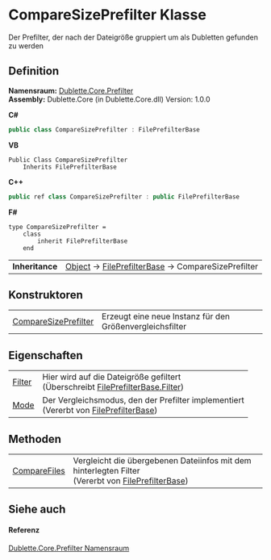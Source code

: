 # CompareSizePrefilter Klasse


Der Prefilter, der nach der Dateigröße gruppiert um als Dubletten gefunden zu werden



## Definition
**Namensraum:** <a href="N_Dublette_Core_Prefilter.md">Dublette.Core.Prefilter</a>  
**Assembly:** Dublette.Core (in Dublette.Core.dll) Version: 1.0.0

**C#**
``` C#
public class CompareSizePrefilter : FilePrefilterBase
```
**VB**
``` VB
Public Class CompareSizePrefilter
	Inherits FilePrefilterBase
```
**C++**
``` C++
public ref class CompareSizePrefilter : public FilePrefilterBase
```
**F#**
``` F#
type CompareSizePrefilter = 
    class
        inherit FilePrefilterBase
    end
```

<table><tr><td><strong>Inheritance</strong></td><td><a href="https://learn.microsoft.com/dotnet/api/system.object" target="_blank" rel="noopener noreferrer">Object</a>  →  <a href="T_Dublette_Core_Prefilter_FilePrefilterBase.md">FilePrefilterBase</a>  →  CompareSizePrefilter</td></tr>
</table>



## Konstruktoren
<table>
<tr>
<td><a href="M_Dublette_Core_Prefilter_CompareSizePrefilter__ctor.md">CompareSizePrefilter</a></td>
<td>Erzeugt eine neue Instanz für den Größenvergleichsfilter</td></tr>
</table>

## Eigenschaften
<table>
<tr>
<td><a href="P_Dublette_Core_Prefilter_CompareSizePrefilter_Filter.md">Filter</a></td>
<td>Hier wird auf die Dateigröße gefiltert<br />(Überschreibt <a href="P_Dublette_Core_Prefilter_FilePrefilterBase_Filter.md">FilePrefilterBase.Filter</a>)</td></tr>
<tr>
<td><a href="P_Dublette_Core_Prefilter_FilePrefilterBase_Mode.md">Mode</a></td>
<td>Der Vergleichsmodus, den der Prefilter implementiert<br />(Vererbt von <a href="T_Dublette_Core_Prefilter_FilePrefilterBase.md">FilePrefilterBase</a>)</td></tr>
</table>

## Methoden
<table>
<tr>
<td><a href="M_Dublette_Core_Prefilter_FilePrefilterBase_CompareFiles.md">CompareFiles</a></td>
<td>Vergleicht die übergebenen Dateiinfos mit dem hinterlegten Filter<br />(Vererbt von <a href="T_Dublette_Core_Prefilter_FilePrefilterBase.md">FilePrefilterBase</a>)</td></tr>
</table>

## Siehe auch


#### Referenz
<a href="N_Dublette_Core_Prefilter.md">Dublette.Core.Prefilter Namensraum</a>  
